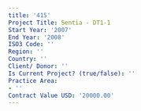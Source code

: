 ```yaml
---
title: '415'
Project Title: Sentia - DT1-1
Start Year: '2007'
End Year: '2008'
ISO3 Code: ''
Region: ''
Country: ''
Client/ Donor: ''
Is Current Project? (true/false): ''
Practice Area:
- ''
Contract Value USD: '20000.00'
---
```


